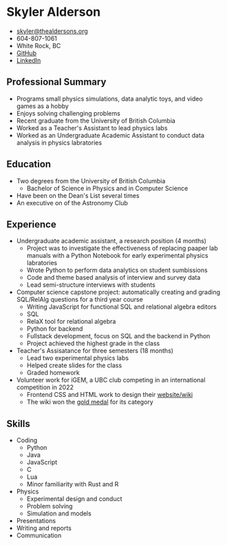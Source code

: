 # Skyler Alderson

* skyler@thealdersons.org
* 604-807-1061
* White Rock, BC
* [GitHub](https://github.com/Finkch)
* [LinkedIn](https://www.linkedin.com/in/skyler-alderson-b91a2a30b/)


## Professional Summary

- Programs small physics simulations, data analytic toys, and video games as a hobby
- Enjoys solving challenging problems
- Recent graduate from the University of British Columbia
- Worked as a Teacher's Assistant to lead physics labs
- Worked as an Undergraduate Academic Assistant to conduct data analysis in physics labratories


## Education

- Two degrees from the University of British Columbia
    - Bachelor of Science in Physics and in Computer Science
- Have been on the Dean's List several times
- An executive on of the Astronomy Club


## Experience

- Undergraduate academic assistant, a research position (4 months)
    - Project was to investigate the effectiveness of replacing paaper lab manuals with a Python Notebook for early experimental physics labratories
    - Wrote Python to perform data analytics on student sumbissions
    - Code and theme based analysis of interview and survey data
    - Lead semi-structure interviews with students
- Computer science capstone project: automatically creating and grading SQL/RelAlg questions for a third year course
    - Writing JavaScript for functional SQL and relational algebra editors
    - SQL
    - RelaX tool for relational algebra
    - Python for backend
    - Fullstack development, focus on SQL and the backend in Python
    - Project achieved the highest grade in the class
- Teacher's Assisatance for three semesters (18 months)
    - Lead two experimental physics labs
    - Helped create slides for the class
    - Graded homework
- Volunteer work for iGEM, a UBC club competing in an international competition in 2022
    - Frontend CSS and HTML work to design their [website/wiki](https://2022.igem.wiki/ubc-okanagan/)
    - The wiki won the [gold medal](https://2022.igem.wiki/ubc-okanagan/medals) for its category


## Skills

- Coding
    - Python
    - Java
    - JavaScript
    - C
    - Lua
    - Minor familiarity with Rust and R
- Physics
    - Experimental design and conduct
    - Problem solving
    - Simulation and models
- Presentations
- Writing and reports
- Communication
